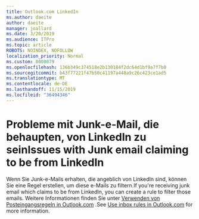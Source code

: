 ```yaml
---
title: Outlook.com LinkedIn
ms.author: daeite
author: daeite
manager: joallard
ms.date: 3/20/2019
ms.audience: ITPro
ms.topic: article
ROBOTS: NOINDEX, NOFOLLOW
localization_priority: Normal
ms.custom: 8000079
ms.openlocfilehash: 136b349c374518e2b130184f2dc64d1bf9a7f7b0
ms.sourcegitcommit: b43f77221f47b50c41197a448a9c26c423ce1ad5
ms.translationtype: MT
ms.contentlocale: de-DE
ms.lasthandoff: 11/15/2019
ms.locfileid: "36494346"
---
```

# <a name="issues-with-junk-email-claiming-to-be-from-linkedin"></a><span data-ttu-id="7d520-102">Probleme mit Junk-e-Mail, die behaupten, von LinkedIn zu sein</span><span class="sxs-lookup"><span data-stu-id="7d520-102">Issues with Junk email claiming to be from LinkedIn</span></span>

<span data-ttu-id="7d520-103">Wenn Sie Junk-e-Mails erhalten, die angeblich von LinkedIn sind, können Sie eine Regel erstellen, um diese e-Mails zu filtern.</span><span class="sxs-lookup"><span data-stu-id="7d520-103">If you're receiving junk email which claims to be from LinkedIn, you can create a rule to filter those emails.</span></span>
<span data-ttu-id="7d520-104">Weitere Informationen finden Sie unter [Verwenden von Posteingangsregeln in Outlook.com](https://aka.ms/OutlookComInboxRules) .</span><span class="sxs-lookup"><span data-stu-id="7d520-104">See [Use inbox rules in Outlook.com](https://aka.ms/OutlookComInboxRules) for more information.</span></span>


